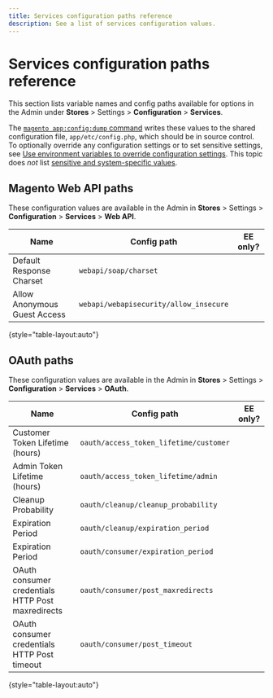 ```yaml
---
title: Services configuration paths reference
description: See a list of services configuration values.
---
```


# Services configuration paths reference

This section lists variable names and config paths available for options in the Admin under **Stores** > Settings > **Configuration** > **Services**.

The [`magento app:config:dump` command](../cli/export-configuration.md) writes these values to the shared configuration file, `app/etc/config.php`, which should be in source control. To optionally override any configuration settings or to set sensitive settings, see [Use environment variables to override configuration settings](override-config-settings.md#environment-variables). This topic does _not_ list [sensitive and system-specific values](config-reference-sens.md).

## Magento Web API paths

These configuration values are available in the Admin in **Stores** > Settings > **Configuration** > **Services** > **Web API**.

| Name  | Config path | EE only? |
|--------------|--------------|--------------|
| Default Response Charset | `webapi/soap/charset` | <!-- ![Not EE-only](/help/assets/configuration/red-x.png) --> |
| Allow Anonymous Guest Access | `webapi/webapisecurity/allow_insecure` | <!-- ![Not EE-only](/help/assets/configuration/red-x.png) --> |

{style="table-layout:auto"}

## OAuth paths

These configuration values are available in the Admin in **Stores** > Settings > **Configuration** > **Services** > **OAuth**.

| Name  | Config path | EE only? |
|--------------|--------------|--------------|
| Customer Token Lifetime (hours) | `oauth/access_token_lifetime/customer` | <!-- ![Not EE-only](/help/assets/configuration/red-x.png) --> |
| Admin Token Lifetime (hours) | `oauth/access_token_lifetime/admin` | <!-- ![Not EE-only](/help/assets/configuration/red-x.png) --> |
| Cleanup Probability | `oauth/cleanup/cleanup_probability` | <!-- ![Not EE-only](/help/assets/configuration/red-x.png) --> |
| Expiration Period | `oauth/cleanup/expiration_period` | <!-- ![Not EE-only](/help/assets/configuration/red-x.png) --> |
| Expiration Period | `oauth/consumer/expiration_period` | <!-- ![Not EE-only](/help/assets/configuration/red-x.png) --> |
| OAuth consumer credentials HTTP Post maxredirects | `oauth/consumer/post_maxredirects` | <!-- ![Not EE-only](/help/assets/configuration/red-x.png) --> |
| OAuth consumer credentials HTTP Post timeout | `oauth/consumer/post_timeout` | <!-- ![Not EE-only](/help/assets/configuration/red-x.png) --> |

{style="table-layout:auto"}
